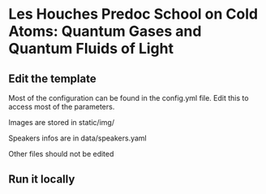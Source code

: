 # Les Houches Predoc School on Cold Atoms: Quantum Gases and Quantum Fluids of Light

## Edit the template

Most of the configuration can be found in the config.yml file.
Edit this to access most of the parameters.

Images are stored in static/img/

Speakers infos are in data/speakers.yaml

Other files should not be edited

## Run it locally
```
```
